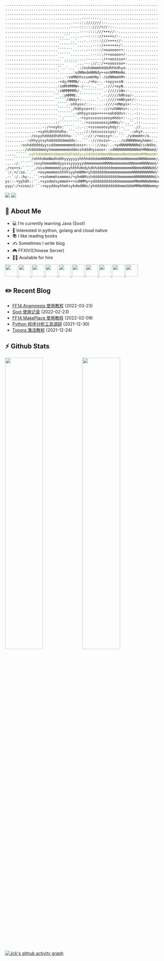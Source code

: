 ```bash
................................................................................
................................................................................
................................................................................
...................................--------.....................................
...............................---:::///////:--.................................
..............................----::::::////+//::-..............................
..................................----::::///+++//:-............................
...........................```.....---:-::://+++++/:-...........................
.........................`````..`...-..--:::///++++//-..........................
.........................````````.......--::/+++++++/:..........................
........................```````....-.----:::/+oooooo++:.........................
........................``````.........---:::/++ooooo+/-........................
.........................``..........-------:/++oossso+:........................
...........................``````...---://::/++ooossoo+-........................
........................``..`...`.:/oshdmmmhddddhhhdhyo-........................
........................`......:sdNNmdmNNNdy++osNMMNmNo.........................
...........................-:smMNhhsssmmhNy:-/odNNmmhM+.........................
........................-+dy/MMMN/-.../+ho:-.-+oyysssN-.........................
........................:smMhMMMN+-/----..```.:///+oyN..........................
.......................`:sNMMMMMh/.``````````.-/////sN+:-.......................
......................```.:yNMMN:.``````````.-://///hMhso/-.....................
.......................````-/dNdy+:-......`..-:////+mNhyo+/:-...................
........................````.-shhyo+/::--....-////+dNmys+:--:-..................
........................``````./hdhyso++/:---://+ohNNhs+:-.-:-..................
........................```````.-ohhyyssoo+++++oohddds+:-..-::-.................
........................``:``````.-+syssssssssooymhds+:-...-::-.................
.......................::``````````.:+sssoooossymNNs/:-..``.::-.................
.................-:/++oyhs:`````.:.-::+sssoooosyhdy/:-.````.//..................
.............-:+syhhdhhhhdho.```....:/:/osssssssys/-..```.:ohy+.................
...........-/osyyhdddddhdhhhho-`-```.-//:/+oossy+:..```./ydmmmh+/o..............
.........-:shhyyssyhdddddddmmddo:-.```-:///osss+-...-/sdNNNNmmyhmmo:............
.......:oshddddddyyssddmmmmmmmmdsoss+::--://os/-.-+ydNNNMNNNNd/ssNdho...........
........-/shddddmmdyhmmmmmmmmmddmsshdddhysooo+::sdNNNNNNNNNNNmhMNNmmd/..........
.....`````-oyhhddmNmmhddmmmdddhhddysyhdddddmNmmNNmmmmmNmdmmmNmNMNmmmm+:-........
....````````/ohhhdmmNmdhddhyyyyyyyhhhhddddmmNNNNNmmdmmmNmmmmmNNNNmmmm//::o/-....
....:/.``````/osyhmmmmNmdyysssyyyyyydmmmmmmmmNNNNmmmmmmmmNNmmmNNNNmmd/+/oNsso:..
./+o++s-`````./ossdmmmmmdsyoyyhhhhdmdyhdhhdddddddmmmmmmmmmNNmmmNNNNdd/+/sN+oo+-.
`:/.+/:so.`.``.+ooymmmmmshhhhsyyhmNMm+yhddddddmmmmmmmmmmmmNNNNNNNNNNd/++hNyoo//.
.--`:/.:hy-..``:+sohmmmhsmmmms/+yhmNMsshddddddddddddmmmmmmmNNNNNNNNNd/o+dmmmdy+-
ys::-+yyhdh::``.+syodmdsymmmd+++sdNMMy+yddddddddddddmmmmmmmMNmNNNmNmNoooysyyhs/o
yyy/:/+ssoo//-``:+oyyddoyhhmhsyhdmdNNs/yhdddddddddddmmmdddmMMNmNNNmmmysoooso+sy/
```

<p>
    <img src="https://komarev.com/ghpvc/?username=jckling&color=blue">
    <img src="https://travis-ci.com/jckling/jckling.svg?branch=master">
</p>

## 🎉 About Me

- 💻 I’m currently learning Java (Soot)
- 🌈 Interested in python, golang and cloud native
- 📚 I like reading books
- ✍ Sometimes I write blog
- 🎮 FFXIV(Chinese Server)
- 🙋‍♀️ Available for hire

<p float="left">
    <a href="https://women-in-tech.org/">
        <img src="https://devstickers.com/assets/img/pro/yj8k.png" width="40">
    </a>
    <a href="https://git-scm.com/">
        <img src="https://devstickers.com/assets/img/pro/apiv.png" width="40">
    </a>
    <a href="https://www.python.org/">
        <img src="https://devstickers.com/assets/img/pro/p3jo.png" width="40">
    </a>
    <a href="https://go.dev/">
        <img src="https://devstickers.com/assets/img/pro/hyc7.png" width="40">
    </a>
    <a href="https://www.linux.org/">
        <img src="https://devstickers.com/assets/img/pro/y1x8.png" width="40">
    </a>
    <a href="https://code.visualstudio.com/">
        <img src="https://devstickers.com/assets/img/pro/saxu.png" width="40">
    </a>
    <a href="https://www.jetbrains.com/pycharm/">
        <img src="https://resources.jetbrains.com/storage/products/pycharm/img/meta/pycharm_logo_300x300.png" width="40">
    </a>
    <a href="https://www.jetbrains.com/go/">
        <img src="https://resources.jetbrains.com/storage/products/goland/img/meta/goland_logo_300x300.png" width="40">
    </a>
    <a href="https://www.docker.com/">
        <img src="https://www.docker.com/sites/default/files/d8/styles/role_icon/public/2019-07/Moby-logo.png" height="40">
    </a>
    <a href="https://www.cncf.io/">
        <img src="https://avatars.githubusercontent.com/u/13455738" height="40">
    </a>
</p>


## ✏️ Recent Blog

<!-- blog starts -->
- [FF14 Anamnesis 使用教程](https://jckling.github.io/2022/03/23/Game/FFXIV/FF14-Anamnesis%20%E4%BD%BF%E7%94%A8%E6%95%99%E7%A8%8B/) (2022-03-23)
- [Soot 使用记录](https://jckling.github.io/2022/02/23/Other/Soot%20%E4%BD%BF%E7%94%A8%E8%AE%B0%E5%BD%95/) (2022-02-23)
- [FF14 MakePlace 使用教程](https://jckling.github.io/2022/02/09/Game/FFXIV/FF14-MakePlace%20%E4%BD%BF%E7%94%A8%E6%95%99%E7%A8%8B/) (2022-02-09)
- [Python 程序分析工具调研](https://jckling.github.io/2021/12/30/Security/Python%20%E7%A8%8B%E5%BA%8F%E5%88%86%E6%9E%90%E5%B7%A5%E5%85%B7%E8%B0%83%E7%A0%94/) (2021-12-30)
- [Typora 激活教程](https://jckling.github.io/2021/12/24/Other/Typora%20%E6%BF%80%E6%B4%BB%E6%95%99%E7%A8%8B/) (2021-12-24)
<!-- blog ends -->

## ⚡ Github Stats

<p align="left">
    <img width="49.5%" src="https://github-readme-stats.vercel.app/api?username=jckling&show_icons=true&theme=tokyonight&hide_border=true" />
    <img width="49.5%" src="https://github-readme-streak-stats.herokuapp.com/?user=jckling&theme=tokyonight&hide_border=true" />
</p>

[![Jck's github activity graph](https://activity-graph.herokuapp.com/graph?username=Jckling&theme=github&hide_border=true)](https://github.com/ashutosh00710/github-readme-activity-graph)
